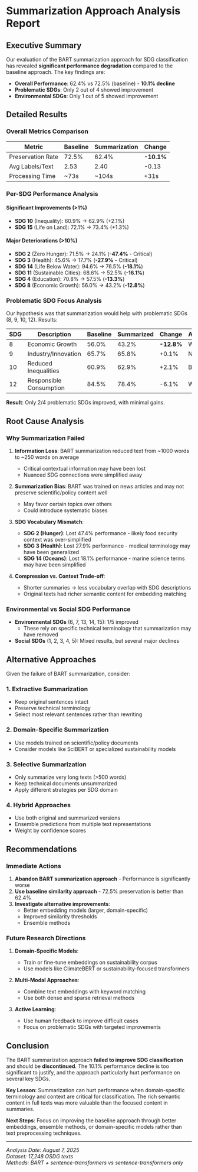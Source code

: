 # Summarization Approach Analysis Report

## Executive Summary

Our evaluation of the BART summarization approach for SDG classification has revealed **significant performance degradation** compared to the baseline approach. The key findings are:

- **Overall Performance**: 62.4% vs 72.5% (baseline) - **10.1% decline**
- **Problematic SDGs**: Only 2 out of 4 showed improvement
- **Environmental SDGs**: Only 1 out of 5 showed improvement

## Detailed Results

### Overall Metrics Comparison

| Metric | Baseline | Summarization | Change |
|--------|----------|---------------|--------|
| Preservation Rate | 72.5% | 62.4% | **-10.1%** |
| Avg Labels/Text | 2.53 | 2.40 | -0.13 |
| Processing Time | ~73s | ~104s | +31s |

### Per-SDG Performance Analysis

#### Significant Improvements (>1%)
- **SDG 10** (Inequality): 60.9% → 62.9% (+2.1%)
- **SDG 15** (Life on Land): 72.1% → 73.4% (+1.3%)

#### Major Deteriorations (>10%)
- **SDG 2** (Zero Hunger): 71.5% → 24.1% (**-47.4%** - Critical)
- **SDG 3** (Health): 45.6% → 17.7% (**-27.9%** - Critical)  
- **SDG 14** (Life Below Water): 94.6% → 76.5% (**-18.1%**)
- **SDG 11** (Sustainable Cities): 68.6% → 52.5% (**-16.1%**)
- **SDG 4** (Education): 70.8% → 57.5% (**-13.3%**)
- **SDG 8** (Economic Growth): 56.0% → 43.2% (**-12.8%**)

### Problematic SDG Focus Analysis

Our hypothesis was that summarization would help with problematic SDGs (8, 9, 10, 12). Results:

| SDG | Description | Baseline | Summarized | Change | Assessment |
|-----|-------------|----------|------------|--------|------------|
| 8 | Economic Growth | 56.0% | 43.2% | **-12.8%** |  Worse |
| 9 | Industry/Innovation | 65.7% | 65.8% | +0.1% |  Neutral |
| 10 | Reduced Inequalities | 60.9% | 62.9% | +2.1% |  Better |
| 12 | Responsible Consumption | 84.5% | 78.4% | -6.1% |  Worse |

**Result**: Only 2/4 problematic SDGs improved, with minimal gains.

## Root Cause Analysis

### Why Summarization Failed

1. **Information Loss**: BART summarization reduced text from ~1000 words to ~250 words on average
   - Critical contextual information may have been lost
   - Nuanced SDG connections were simplified away

2. **Summarization Bias**: BART was trained on news articles and may not preserve scientific/policy content well
   - May favor certain topics over others
   - Could introduce systematic biases

3. **SDG Vocabulary Mismatch**: 
   - **SDG 2 (Hunger)**: Lost 47.4% performance - likely food security context was over-simplified
   - **SDG 3 (Health)**: Lost 27.9% performance - medical terminology may have been generalized
   - **SDG 14 (Oceans)**: Lost 18.1% performance - marine science terms may have been simplified

4. **Compression vs. Context Trade-off**:
   - Shorter summaries → less vocabulary overlap with SDG descriptions
   - Original texts had richer semantic content for embedding matching

### Environmental vs Social SDG Performance

- **Environmental SDGs** (6, 7, 13, 14, 15): 1/5 improved
  - These rely on specific technical terminology that summarization may have removed
- **Social SDGs** (1, 2, 3, 4, 5): Mixed results, but several major declines

## Alternative Approaches

Given the failure of BART summarization, consider:

### 1. Extractive Summarization
- Keep original sentences intact
- Preserve technical terminology
- Select most relevant sentences rather than rewriting

### 2. Domain-Specific Summarization
- Use models trained on scientific/policy documents
- Consider models like SciBERT or specialized sustainability models

### 3. Selective Summarization
- Only summarize very long texts (>500 words)
- Keep technical documents unsummarized
- Apply different strategies per SDG domain

### 4. Hybrid Approaches
- Use both original and summarized versions
- Ensemble predictions from multiple text representations
- Weight by confidence scores

## Recommendations

### Immediate Actions
1. **Abandon BART summarization approach** - Performance is significantly worse
2. **Use baseline similarity approach** - 72.5% preservation is better than 62.4%
3. **Investigate alternative improvements**:
   - Better embedding models (larger, domain-specific)
   - Improved similarity thresholds
   - Ensemble methods

### Future Research Directions

1. **Domain-Specific Models**: 
   - Train or fine-tune embeddings on sustainability corpus
   - Use models like ClimateBERT or sustainability-focused transformers

2. **Multi-Modal Approaches**:
   - Combine text embeddings with keyword matching
   - Use both dense and sparse retrieval methods

3. **Active Learning**:
   - Use human feedback to improve difficult cases
   - Focus on problematic SDGs with targeted improvements

## Conclusion

The BART summarization approach **failed to improve SDG classification** and should be **discontinued**. The 10.1% performance decline is too significant to justify, and the approach particularly hurt performance on several key SDGs.

**Key Lesson**: Summarization can hurt performance when domain-specific terminology and context are critical for classification. The rich semantic content in full texts was more valuable than the focused content in summaries.

**Next Steps**: Focus on improving the baseline approach through better embeddings, ensemble methods, or domain-specific models rather than text preprocessing techniques.

---
*Analysis Date: August 7, 2025*  
*Dataset: 17,248 OSDG texts*  
*Methods: BART + sentence-transformers vs sentence-transformers only*
